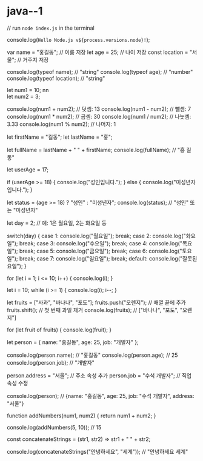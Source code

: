 # java--1

// run `node index.js` in the terminal

console.log(`Hello Node.js v${process.versions.node}!`);

var name = "홍길동"; // 이름 저장
let age = 25;        // 나이 저장
const location = "서울"; // 거주지 저장 


console.log(typeof name);    // "string"
console.log(typeof age);     // "number"
console.log(typeof location); // "string"


let num1 = 10; nn  
let num2 = 3;

console.log(num1 + num2); // 덧셈: 13
console.log(num1 - num2); // 뺄셈: 7
console.log(num1 * num2); // 곱셈: 30
console.log(num1 / num2); // 나눗셈: 3.33
console.log(num1 % num2); // 나머지: 1


let firstName = "길동";
let lastName = "홍";

let fullName = lastName + " " + firstName;
console.log(fullName); // "홍 길동"

let userAge = 17;

if (userAge >= 18) {
    console.log("성인입니다.");
} else {
    console.log("미성년자입니다.");
}

let status = (age >= 18) ? "성인" : "미성년자";
console.log(status); // "성인" 또는 "미성년자"

let day = 2; // 예: 1은 월요일, 2는 화요일 등

switch(day) {
    case 1:
        console.log("월요일");
        break;
    case 2:
        console.log("화요일");
        break;
    case 3:
        console.log("수요일");
        break;
    case 4:
        console.log("목요일");
        break;
    case 5:
        console.log("금요일");
        break;
    case 6:
        console.log("토요일");
        break;
    case 7:
        console.log("일요일");
        break;
    default:
        console.log("잘못된 요일");
}


for (let i = 1; i <= 10; i++) {
    console.log(i);
}

let i = 10;
while (i >= 1) {
    console.log(i);
    i--;
}


let fruits = ["사과", "바나나", "포도"];
fruits.push("오렌지"); // 배열 끝에 추가
fruits.shift(); // 첫 번째 과일 제거
console.log(fruits); // ["바나나", "포도", "오렌지"]


for (let fruit of fruits) {
    console.log(fruit);
}

let person = {
    name: "홍길동",
    age: 25,
    job: "개발자"
};

console.log(person.name); // "홍길동"
console.log(person.age);  // 25
console.log(person.job);  // "개발자"


person.address = "서울"; // 주소 속성 추가
person.job = "수석 개발자"; // 직업 속성 수정

console.log(person); // {name: "홍길동", age: 25, job: "수석 개발자", address: "서울"}

function addNumbers(num1, num2) {
    return num1 + num2;
}

console.log(addNumbers(5, 10)); // 15

const concatenateStrings = (str1, str2) => str1 + " " + str2;

console.log(concatenateStrings("안녕하세요", "세계")); // "안녕하세요 세계"


